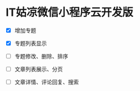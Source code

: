 # IT姑凉微信小程序云开发版

- [x] 增加专题
- [x] 专题列表显示
- [ ] 专题修改、删除、排序
- [ ] 文章列表展示、分页
- [ ] 文章详情、评论回复、搜索


<!-- | ![](resources/3-1.png) | ![](resources/3-2.png) | ![](resources/3-3.png) |
| :----: | :----: | :----: |
| 首页 | 专题 | 我的 | 


拖拽排序
https://www.cnblogs.com/haha1212/p/11562944.html


微信朋友圈选图效果
https://developers.weixin.qq.com/community/develop/doc/000ceee9240da0438d67e0a6a56804
-->

